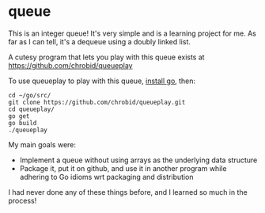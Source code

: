 # queue
This is an integer queue! It's very simple and is a learning project for me. As far as I can tell, it's a dequeue using a doubly linked list.

A cutesy program that lets you play with this queue exists at https://github.com/chrobid/queueplay

To use queueplay to play with this queue, [install go](https://golang.org/doc/install), then:

    cd ~/go/src/
    git clone https://github.com/chrobid/queueplay.git
    cd queueplay/
    go get
    go build
    ./queueplay

My main goals were:
* Implement a queue without using arrays as the underlying data structure
* Package it, put it on github, and use it in another program while adhering to Go idioms wrt packaging and distribution

I had never done any of these things before, and I learned so much in the process!
